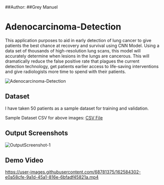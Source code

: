 ##Author:
##Grey Manuel

# Adenocarcinoma-Detection

This application purposes to aid in early detection of lung cancer to give patients the best chance at recovery and survival using CNN Model. Using a data set of thousands of high-resolution lung scans, this model will accurately determine when lesions in the lungs are cancerous. This will dramatically reduce the false positive rate that plagues the current detection technology, get patients earlier access to life-saving interventions and give radiologists more time to spend with their patients.

![Adenocarcinoma-Detection](https://user-images.githubusercontent.com/68781375/162584408-450580c0-3354-470b-a69c-180a19802fd4.jpg)


## Dataset

I have taken 50 patients as a sample dataset for training and validation.

Sample Dataset CSV for above images: [CSV File](https://github.com/GreyManuel/Adenocarcinoma-Detection/blob/main/stage1_labels.csv)

## Output Screenshots

![OutputScreenshot-1](https://user-images.githubusercontent.com/68781375/162584315-359fba81-6827-437f-ab54-b8dee534f1d8.JPG)

## Demo Video

https://user-images.githubusercontent.com/68781375/162584302-e0a58cfe-9a1d-45a1-816e-6bfadf45821a.mp4

